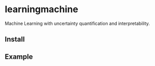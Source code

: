 # learningmachine 

Machine Learning with uncertainty quantification and  interpretability.

## Install

## Example